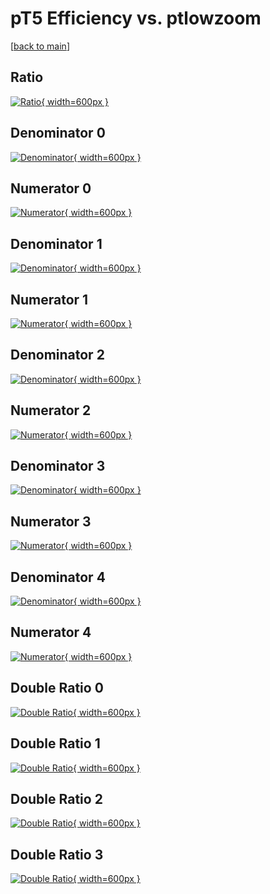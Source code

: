 # pT5 Efficiency vs. ptlowzoom

[[back to main](./)]



## Ratio

[![Ratio](../mtv/var/pT5_base_11_0_eff_ptlowzoom.png){ width=600px }](../mtv/var/pT5_base_11_0_eff_ptlowzoom.pdf)

## Denominator 0

[![Denominator](../mtv/den/pT5_base_11_0_eff_ptlowzoom_den0.png){ width=600px }](../mtv/den/pT5_base_11_0_eff_ptlowzoom_den0.pdf)

## Numerator 0

[![Numerator](../mtv/num/pT5_base_11_0_eff_ptlowzoom_num0.png){ width=600px }](../mtv/num/pT5_base_11_0_eff_ptlowzoom_num0.pdf)

## Denominator 1

[![Denominator](../mtv/den/pT5_base_11_0_eff_ptlowzoom_den1.png){ width=600px }](../mtv/den/pT5_base_11_0_eff_ptlowzoom_den1.pdf)

## Numerator 1

[![Numerator](../mtv/num/pT5_base_11_0_eff_ptlowzoom_num1.png){ width=600px }](../mtv/num/pT5_base_11_0_eff_ptlowzoom_num1.pdf)

## Denominator 2

[![Denominator](../mtv/den/pT5_base_11_0_eff_ptlowzoom_den2.png){ width=600px }](../mtv/den/pT5_base_11_0_eff_ptlowzoom_den2.pdf)

## Numerator 2

[![Numerator](../mtv/num/pT5_base_11_0_eff_ptlowzoom_num2.png){ width=600px }](../mtv/num/pT5_base_11_0_eff_ptlowzoom_num2.pdf)

## Denominator 3

[![Denominator](../mtv/den/pT5_base_11_0_eff_ptlowzoom_den3.png){ width=600px }](../mtv/den/pT5_base_11_0_eff_ptlowzoom_den3.pdf)

## Numerator 3

[![Numerator](../mtv/num/pT5_base_11_0_eff_ptlowzoom_num3.png){ width=600px }](../mtv/num/pT5_base_11_0_eff_ptlowzoom_num3.pdf)

## Denominator 4

[![Denominator](../mtv/den/pT5_base_11_0_eff_ptlowzoom_den4.png){ width=600px }](../mtv/den/pT5_base_11_0_eff_ptlowzoom_den4.pdf)

## Numerator 4

[![Numerator](../mtv/num/pT5_base_11_0_eff_ptlowzoom_num4.png){ width=600px }](../mtv/num/pT5_base_11_0_eff_ptlowzoom_num4.pdf)

## Double Ratio 0

[![Double Ratio](../mtv/ratio/pT5_base_11_0_eff_ptlowzoom_ratio0.png){ width=600px }](../mtv/ratio/pT5_base_11_0_eff_ptlowzoom_ratio0.pdf)

## Double Ratio 1

[![Double Ratio](../mtv/ratio/pT5_base_11_0_eff_ptlowzoom_ratio1.png){ width=600px }](../mtv/ratio/pT5_base_11_0_eff_ptlowzoom_ratio1.pdf)

## Double Ratio 2

[![Double Ratio](../mtv/ratio/pT5_base_11_0_eff_ptlowzoom_ratio2.png){ width=600px }](../mtv/ratio/pT5_base_11_0_eff_ptlowzoom_ratio2.pdf)

## Double Ratio 3

[![Double Ratio](../mtv/ratio/pT5_base_11_0_eff_ptlowzoom_ratio3.png){ width=600px }](../mtv/ratio/pT5_base_11_0_eff_ptlowzoom_ratio3.pdf)

